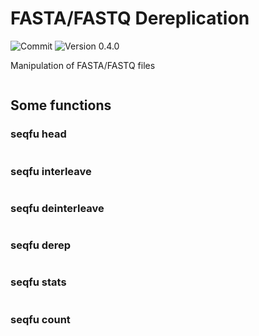 # FASTA/FASTQ Dereplication

![Commit](https://img.shields.io/github/last-commit/telatin/nim-stuff)
![Version 0.4.0](https://img.shields.io/badge/version-0.4.0-blue)

Manipulation of FASTA/FASTQ files

```

```

## Some functions
### seqfu head

```
````
### seqfu interleave

```
````
### seqfu deinterleave

```
````
### seqfu derep

```
````
### seqfu stats

```
````
### seqfu count

```
````
